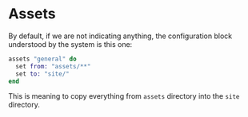 # Assets

By default, if we are not indicating anything, the configuration block understood by the system is this one:

```elixir
assets "general" do
  set from: "assets/**"
  set to: "site/"
end
```

This is meaning to copy everything from `assets` directory into the `site` directory.
